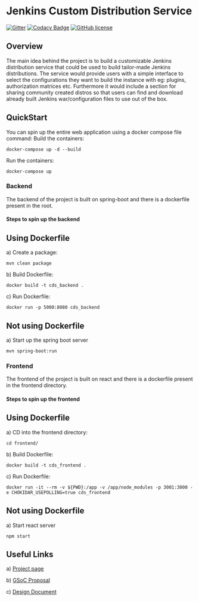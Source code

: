 # Jenkins Custom Distribution Service


[![Gitter](https://badges.gitter.im/jenkinsci/jenkins-custom-distribution-service.svg)](https://gitter.im/jenkinsci/jenkins-custom-distribution-service?utm_source=badge&utm_medium=badge&utm_campaign=pr-badge)
[![Codacy Badge](https://app.codacy.com/project/badge/Grade/b4fea9e79e2a485a929ed7aa71b222a1)](https://www.codacy.com/gh/jenkinsci/custom-distribution-service?utm_source=github.com&amp;utm_medium=referral&amp;utm_content=jenkinsci/custom-distribution-service&amp;utm_campaign=Badge_Grade)
[![GitHub license](https://img.shields.io/github/license/jenkinsci/custom-distribution-service)](https://github.com/jenkinsci/custom-distribution-service/blob/master/LICENSE)


## Overview
The main idea behind the project is to build a customizable Jenkins distribution service that could be used to build 
tailor-made Jenkins distributions. The service would provide users with a simple interface to select the configurations 
they want to build the instance with eg: plugins, authorization matrices etc. Furthermore it would include a section 
for sharing community created distros so that users can find and download already built Jenkins war/configuration files 
to use out of the box.


## QuickStart

You can spin up the entire web application using a docker compose file command: 
Build the containers: 
```
docker-compose up -d --build
```

Run the containers: 
```
docker-compose up
```

### Backend
The backend of the project is built on spring-boot and there is a dockerfile present in the root.

#### Steps to spin up the backend

## Using Dockerfile

a) Create a package: 
```
mvn clean package
```

b) Build Dockerfile: 
```
docker build -t cds_backend .
```

c) Run Dockerfile: 
```
docker run -p 5000:8080 cds_backend
```

## Not using Dockerfile

a) Start up the spring boot server
```
mvn spring-boot:run
```

### Frontend
The frontend of the project is built on react and there is a dockerfile present in the frontend directory.

#### Steps to spin up the frontend

## Using Dockerfile

a) CD into the frontend directory: 
```
cd frontend/
```

b) Build Dockerfile: 
```
docker build -t cds_frontend .
```

c) Run Dockerfile: 
```
docker run -it --rm -v ${PWD}:/app -v /app/node_modules -p 3001:3000 -e CHOKIDAR_USEPOLLING=true cds_frontend
```

## Not using Dockerfile

a) Start react server
```
npm start
```

## Useful Links

a) [Project page](https://www.jenkins.io/projects/gsoc/2020/projects/custom-jenkins-distribution-build-service/)

b) [GSoC Proposal](https://docs.google.com/document/d/1C7VQJ92Yhr0KRDcNVHYxn4ri7OL9IGZmgxY6UFON6-g/edit?usp=sharing)

c) [Design Document](https://docs.google.com/document/d/1-ujWVJ2a5VYkUF6UA7m4bEpSDxmb3mJZhCbmoKO716U/edit?usp=sharing)
